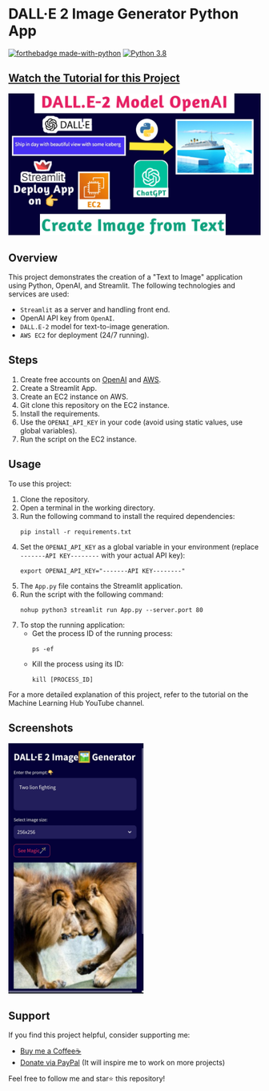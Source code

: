 # DALL·E 2 Image Generator Python App

[![forthebadge made-with-python](http://ForTheBadge.com/images/badges/made-with-python.svg)](https://www.python.org/)
[![Python 3.8](https://img.shields.io/badge/python-3.8-blue.svg)](https://www.python.org/downloads/release/python-360/)

## [Watch the Tutorial for this Project](https://youtu.be/Fej2wb4YHes)

![YouTube Thumbnail](https://github.com/Spidy20/DALLE_Image_Generator/blob/master/yt_thumb.jpg)

## Overview

This project demonstrates the creation of a "Text to Image" application using Python, OpenAI, and Streamlit. The following technologies and services are used:

- `Streamlit` as a server and handling front end.
- OpenAI API key from `OpenAI`.
- `DALL.E-2` model for text-to-image generation. 
- `AWS EC2` for deployment (24/7 running).

## Steps

1. Create free accounts on [OpenAI](https://platform.openai.com/account/api-keys) and [AWS](https://console.aws.amazon.com/).
2. Create a Streamlit App.
3. Create an EC2 instance on AWS.
4. Git clone this repository on the EC2 instance.
5. Install the requirements.
6. Use the `OPENAI_API_KEY` in your code (avoid using static values, use global variables).
7. Run the script on the EC2 instance.

## Usage

To use this project:

1. Clone the repository.
2. Open a terminal in the working directory.
3. Run the following command to install the required dependencies:
    ```
    pip install -r requirements.txt
    ```
4. Set the `OPENAI_API_KEY` as a global variable in your environment (replace `-------API KEY--------` with your actual API key):
    ```
    export OPENAI_API_KEY="-------API KEY--------"
    ```
5. The `App.py` file contains the Streamlit application.
6. Run the script with the following command:
    ```
    nohup python3 streamlit run App.py --server.port 80
    ```
7. To stop the running application:
   - Get the process ID of the running process:
     ```
     ps -ef 
     ```
   - Kill the process using its ID:
     ```
     kill [PROCESS_ID]
     ```

For a more detailed explanation of this project, refer to the tutorial on the Machine Learning Hub YouTube channel.

## Screenshots

<img src="https://github.com/Spidy20/DALLE_Image_Generator/blob/master/sc1.jpg" width="270" height="500">

## Support

If you find this project helpful, consider supporting me:

- [Buy me a Coffee☕](https://www.buymeacoffee.com/spidy20)
- [Donate via PayPal](https://www.paypal.me/spidy1820) (It will inspire me to work on more projects)

Feel free to follow me and star⭐ this repository!
